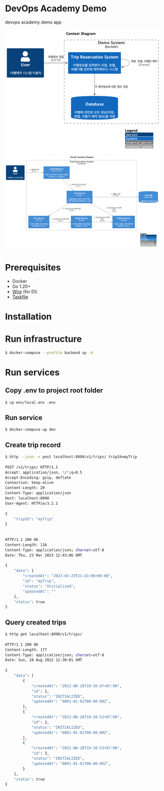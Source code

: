 # DevOps Academy Demo

devops academy demo app

<img src="/docs/exports/context.png" />
<img src="/docs/exports/overall-container.png" />

# Prerequisites

- Docker
- Go 1.20+
- [Wire](https://github.com/google/wire) (for DI)
- [Taskfile](https://taskfile.dev/#/installation)

# Installation

# Run infrastructure

```bash
$ docker-compose --profile backend up -d
```

# Run services

## Copy .env to project root folder

```bash
$ cp env/local.env .env
```

## Run service

```bash
$ docker-compose up dev
```

## Create trip record

```bash
$ http --json -v post localhost:8090/v1/trips/ tripId=myTrip

POST /v1/trips/ HTTP/1.1
Accept: application/json, */*;q=0.5
Accept-Encoding: gzip, deflate
Connection: keep-alive
Content-Length: 20
Content-Type: application/json
Host: localhost:8090
User-Agent: HTTPie/3.2.1

{
    "tripId": "myTrip"
}


HTTP/1.1 200 OK
Content-Length: 116
Content-Type: application/json; charset=utf-8
Date: Thu, 23 Mar 2023 12:43:06 GMT

{
    "data": {
        "createdAt": "2023-03-23T21:43:06+09:00",
        "id": "myTrip",
        "status": "Initialized",
        "updatedAt": ""
    },
    "status": true
}
```

## Query created trips

```bash
$ http get localhost:8090/v1/trips/

HTTP/1.1 200 OK
Content-Length: 177
Content-Type: application/json; charset=utf-8
Date: Sun, 28 Aug 2022 12:38:01 GMT

{
    "data": [
        {
            "createdAt": "2022-08-28T19:36:47+07:00",
            "id": 1,
            "status": "INITIALIZED",
            "updatedAt": "0001-01-01T00:00:00Z",
        },
        {
            "createdAt": "2022-08-28T19:38:52+07:00",
            "id": 2,
            "status": "INITIALIZED",
            "updatedAt": "0001-01-01T00:00:00Z",
        },
        {
            "createdAt": "2022-08-28T19:38:53+07:00",
            "id": 3,
            "status": "INITIALIZED",
            "updatedAt": "0001-01-01T00:00:00Z",
        }
    ],
    "status": true
}
```

